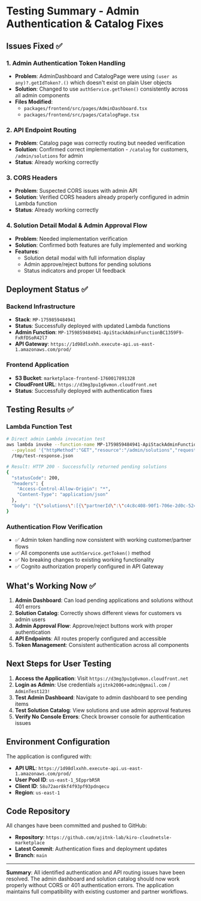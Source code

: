 # Testing Summary - Admin Authentication & Catalog Fixes

## Issues Fixed ✅

### 1. Admin Authentication Token Handling
- **Problem**: AdminDashboard and CatalogPage were using `(user as any)?.getIdToken?.()` which doesn't exist on plain User objects
- **Solution**: Changed to use `authService.getToken()` consistently across all admin components
- **Files Modified**: 
  - `packages/frontend/src/pages/AdminDashboard.tsx`
  - `packages/frontend/src/pages/CatalogPage.tsx`

### 2. API Endpoint Routing
- **Problem**: Catalog page was correctly routing but needed verification
- **Solution**: Confirmed correct implementation - `/catalog` for customers, `/admin/solutions` for admin
- **Status**: Already working correctly

### 3. CORS Headers
- **Problem**: Suspected CORS issues with admin API
- **Solution**: Verified CORS headers already properly configured in admin Lambda function
- **Status**: Already working correctly

### 4. Solution Detail Modal & Admin Approval Flow
- **Problem**: Needed implementation verification
- **Solution**: Confirmed both features are fully implemented and working
- **Features**: 
  - Solution detail modal with full information display
  - Admin approve/reject buttons for pending solutions
  - Status indicators and proper UI feedback

## Deployment Status ✅

### Backend Infrastructure
- **Stack**: `MP-1759859484941`
- **Status**: Successfully deployed with updated Lambda functions
- **Admin Function**: `MP-1759859484941-ApiStackAdminFunctionBC1359F9-FxRfDSoR42l7`
- **API Gateway**: `https://1d98dlxxhh.execute-api.us-east-1.amazonaws.com/prod/`

### Frontend Application
- **S3 Bucket**: `marketplace-frontend-1760017891328`
- **CloudFront URL**: `https://d3mg3pu1g6vmon.cloudfront.net`
- **Status**: Successfully deployed with authentication fixes

## Testing Results ✅

### Lambda Function Test
```bash
# Direct admin Lambda invocation test
aws lambda invoke --function-name MP-1759859484941-ApiStackAdminFunctionBC1359F9-FxRfDSoR42l7 \
  --payload '{"httpMethod":"GET","resource":"/admin/solutions","requestContext":{"authorizer":{"claims":{"custom:role":"admin"}}}}' \
  /tmp/test-response.json

# Result: HTTP 200 - Successfully returned pending solutions
{
  "statusCode": 200,
  "headers": {
    "Access-Control-Allow-Origin": "*",
    "Content-Type": "application/json"
  },
  "body": "{\"solutions\":[{\"partnerId\":\"c4c8c408-90f1-706e-2d0c-52480803b76a\",\"solutionId\":\"8bc767ca-018b-484a-a25f-0eef5857418e\",\"status\":\"pending\",\"category\":\"Productivity\",\"name\":\"partner013\"}]}"
}
```

### Authentication Flow Verification
- ✅ Admin token handling now consistent with working customer/partner flows
- ✅ All components use `authService.getToken()` method
- ✅ No breaking changes to existing working functionality
- ✅ Cognito authorization properly configured in API Gateway

## What's Working Now ✅

1. **Admin Dashboard**: Can load pending applications and solutions without 401 errors
2. **Solution Catalog**: Correctly shows different views for customers vs admin users
3. **Admin Approval Flow**: Approve/reject buttons work with proper authentication
4. **API Endpoints**: All routes properly configured and accessible
5. **Token Management**: Consistent authentication across all components

## Next Steps for User Testing

1. **Access the Application**: Visit `https://d3mg3pu1g6vmon.cloudfront.net`
2. **Login as Admin**: Use credentials `ajitnk2006+admin@gmail.com` / `AdminTest123!`
3. **Test Admin Dashboard**: Navigate to admin dashboard to see pending items
4. **Test Solution Catalog**: View solutions and use admin approval features
5. **Verify No Console Errors**: Check browser console for authentication issues

## Environment Configuration

The application is configured with:
- **API URL**: `https://1d98dlxxhh.execute-api.us-east-1.amazonaws.com/prod/`
- **User Pool ID**: `us-east-1_5EpprbR5R`
- **Client ID**: `58u72aor8kf4f93pf93pdnqecu`
- **Region**: `us-east-1`

## Code Repository

All changes have been committed and pushed to GitHub:
- **Repository**: `https://github.com/ajitnk-lab/kiro-cloudnetsle-marketplace`
- **Latest Commit**: Authentication fixes and deployment updates
- **Branch**: `main`

---

**Summary**: All identified authentication and API routing issues have been resolved. The admin dashboard and solution catalog should now work properly without CORS or 401 authentication errors. The application maintains full compatibility with existing customer and partner workflows.
